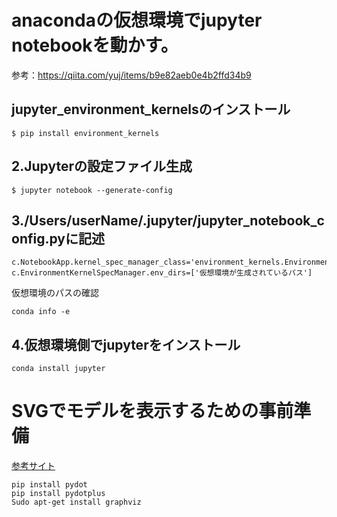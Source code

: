 # anacondaの仮想環境でjupyter notebookを動かす。
参考：https://qiita.com/yuj/items/b9e82aeb0e4b2ffd34b9

## jupyter_environment_kernelsのインストール
`$ pip install environment_kernels`

## 2.Jupyterの設定ファイル生成
`$ jupyter notebook --generate-config`

## 3./Users/userName/.jupyter/jupyter_notebook_config.pyに記述  
```
c.NotebookApp.kernel_spec_manager_class='environment_kernels.EnvironmentKernelSpecManager'
c.EnvironmentKernelSpecManager.env_dirs=['仮想環境が生成されているパス']
```
仮想環境のパスの確認
```
conda info -e
```
## 4.仮想環境側でjupyterをインストール
```
conda install jupyter
```

# SVGでモデルを表示するための事前準備
[参考サイト](https://www.it-swarm-ja.tech/ja/keras/importerror%EF%BC%9Apydot%E3%81%AE%E3%82%A4%E3%83%B3%E3%83%9D%E3%83%BC%E3%83%88%E3%81%AB%E5%A4%B1%E6%95%97%E3%81%97%E3%81%BE%E3%81%97%E3%81%9F%E3%80%82-%E3%80%8Cpydotprint%E3%80%8D%E3%82%92%E6%A9%9F%E8%83%BD%E3%81%95%E3%81%9B%E3%82%8B%E3%81%AB%E3%81%AF%E3%80%81pydot%E3%81%A8graphviz%E3%82%92%E3%82%A4%E3%83%B3%E3%82%B9%E3%83%88%E3%83%BC%E3%83%AB%E3%81%99%E3%82%8B%E5%BF%85%E8%A6%81%E3%81%8C%E3%81%82%E3%82%8A%E3%81%BE%E3%81%99/834870070/)
```
pip install pydot
pip install pydotplus
Sudo apt-get install graphviz
```
